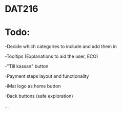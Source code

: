 # DAT216


# Todo:
-Decide which categories to include and add them in

-Tooltips (Explanations to aid the user, ECO)

-"Till kassan" button

-Payment steps layout and functionality

-iMat logo as home button

-Back buttons (safe exploration)

...
